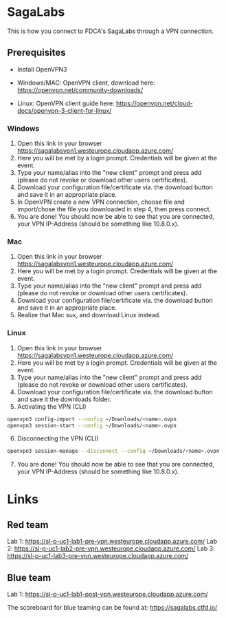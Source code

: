 # SagaLabs

This is how you connect to FDCA's SagaLabs through a VPN connection.

## Prerequisites

- Install OpenVPN3

- Windows/MAC: OpenVPN client, download here: https://openvpn.net/community-downloads/  
- Linux: OpenVPN client guide here: https://openvpn.net/cloud-docs/openvpn-3-client-for-linux/

### Windows

1. Open this link in your browser https://sagalabsvpn1.westeurope.cloudapp.azure.com/
2. Here you will be met by a login prompt. Credentials will be given at the event.
3. Type your name/alias into the "new client" prompt and press add (please do not revoke or download other users certificates).   
4. Download your configuration file/certificate via. the download button and save it in an appropriate place.  
5. In OpenVPN create a new VPN connection, choose file and import/chose the file you downloaded in step 4, then press connect.  
6. You are done! You should now be able to see that you are connected, your VPN IP-Address (should be something like 10.8.0.x).

### Mac

1. Open this link in your browser https://sagalabsvpn1.westeurope.cloudapp.azure.com/
2. Here you will be met by a login prompt. Credentials will be given at the event.
3. Type your name/alias into the "new client" prompt and press add (please do not revoke or download other users certificates).   
4. Download your configuration file/certificate via. the download button and save it in an appropriate place.  
5. Realize that Mac sux, and download Linux instead.


### Linux

1. Open this link in your browser https://sagalabsvpn1.westeurope.cloudapp.azure.com/
2. Here you will be met by a login prompt. Credentials will be given at the event.
3. Type your name/alias into the "new client" prompt and press add (please do not revoke or download other users certificates).   
4. Download your configuration file/certificate via. the download button and save it the downloads folder.
5. Activating the VPN (CLI)

```bash
openvpn3 config-import --config ~/Downloads/<name>.ovpn
openvpn3 session-start --config ~/Downloads/<name>.ovpn
```
6. Disconnecting the VPN (CLI)

```bash
openvpn3 session-manage --disconnect --config ~/Downloads/<name>.ovpn
```
7. You are done! You should now be able to see that you are connected, your VPN IP-Address (should be something like 10.8.0.x).


# Links

## Red team

Lab 1: https://sl-p-uc1-lab1-pre-vpn.westeurope.cloudapp.azure.com/
Lab 2: https://sl-p-uc1-lab2-pre-vpn.westeurope.cloudapp.azure.com/
Lab 3: https://sl-p-uc1-lab3-pre-vpn.westeurope.cloudapp.azure.com/

## Blue team

Lab 1: https://sl-p-uc1-lab1-post-vpn.westeurope.cloudapp.azure.com/

The scoreboard for blue teaming can be found at: https://sagalabs.ctfd.io/ 

